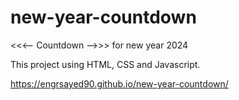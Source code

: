 # new-year-countdown
<<<-- Countdown -->>> for new year 2024

This project using HTML, CSS and Javascript. 

https://engrsayed90.github.io/new-year-countdown/
